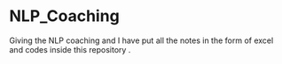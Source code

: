 # NLP_Coaching

Giving the NLP coaching and I have put all the notes in the form of excel and codes inside this repository .
